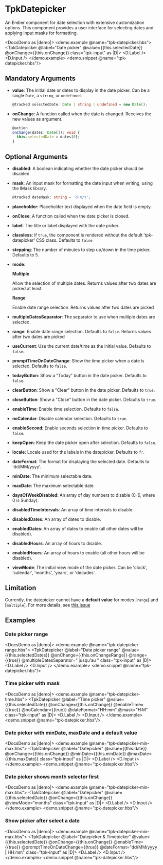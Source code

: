 # TpkDatepicker

An Ember component for date selection with extensive customization options. This component provides a user interface for selecting dates and applying input masks for formatting.

<DocsDemo as |demo|>
  <demo.example @name="tpk-datepicker.hbs">
      <TpkDatepicker
        @label="Date picker"
        @value={{this.selectedDate}}
        @onChange={{this.onChange}}
        class="tpk-input"
      as |D|>
        <D.Label />
        <D.Input />
      </TpkDatepicker>
  </demo.example>
  <demo.snippet @name="tpk-datepicker.hbs"/>
</DocsDemo>

## Mandatory Arguments

- **value**: The initial date or dates to display in the date picker. Can be a single `Date`, a `string`, or `undefined`.

    ```typescript
    @tracked selectedDate: Date | string | undefined = new Date();
    ```

- **onChange**: A function called when the date is changed. Receives the new values as argument.

    ```typescript
    @action
    onChange(dates: Date[]): void {
      this.selectedDate = dates[0];
    }
    ```

## Optional Arguments

- **disabled**: A boolean indicating whether the date picker should be disabled.

- **mask**: An input mask for formatting the date input when writing, using the IMask library.

    ```typescript
    @tracked dateMask: string = 'd-m/Y';
    ```

- **placeholder**: Placeholder text displayed when the date field is empty.

- **onClose**: A function called when the date picker is closed.

- **label**: The title or label displayed with the date picker.

- **classless**: If `true`, the component is rendered without the default 'tpk-datepicker' CSS class. Defaults to `false`

- **stepping**: The number of minutes to step up/down in the time picker. Defaults to 5.

- **mode**: 
  
  __Multiple__

  Allow the selection of multiple dates. Returns values after two dates are picked at least

  __Range__

  Enable date range selection. Returns values after two dates are picked
  
- **multipleDatesSeparator**: The separator to use when multiple dates are selected.

- **range**: Enable date range selection. Defaults to `false`. Returns values after two dates are picked

- **useCurrent**: Use the current date/time as the initial value. Defaults to `false`.

- **promptTimeOnDateChange**: Show the time picker when a date is selected. Defaults to `false`.

- **todayButton**: Show a "Today" button in the date picker. Defaults to `false`.

- **clearButton**: Show a "Clear" button in the date picker. Defaults to `true`.

- **closeButton**: Show a "Close" button in the date picker. Defaults to `true`.

- **enableTime**: Enable time selection. Defaults to `false`.

- **noCalendar**: Disable calendar selection. Defaults to `true`.

- **enableSecond**: Enable seconds selection in time picker. Defaults to `false`.

- **keepOpen**: Keep the date picker open after selection. Defaults to `false`.

- **locale**: Locale used for the labels in the datepicker. Defaults to `fr`.

- **dateFormat**: The format for displaying the selected date. Defaults to 'dd/MM/yyyy'.

- **minDate**: The minimum selectable date.

- **maxDate**: The maximum selectable date.

- **daysOfWeekDisabled**: An array of day numbers to disable (0-6, where 0 is Sunday).

- **disabledTimeIntervals**: An array of time intervals to disable.

- **disabledDates**: An array of dates to disable.

- **enabledDates**: An array of dates to enable (all other dates will be disabled).

- **disabledHours**: An array of hours to disable.

- **enabledHours**: An array of hours to enable (all other hours will be disabled).

- **viewMode**: The initial view mode of the date picker. Can be 'clock', 'calendar', 'months', 'years', or 'decades'.


## Limitation

Currently, the datepicker cannot have a __default value__ for modes [`range`] and [`multiple`]. For more details, see [this issue](https://github.com/Eonasdan/tempus-dominus/issues/2830)

## Examples

### Date picker range

<DocsDemo as |demo|>
  <demo.example @name="tpk-datepicker-range.hbs">
      <TpkDatepicker
        @label="Date picker range"
        @value={{this.selectedDates}}
        @onChange={{this.onChangeRange}}
        @range={{true}}
        @multipleDatesSeparator=" jusqu'au "
        class="tpk-input"
      as |D|>
        <D.Label />
        <D.Input />
      </TpkDatepicker>
  </demo.example>
  <demo.snippet @name="tpk-datepicker.hbs"/>
</DocsDemo>

### Time picker with mask

<DocsDemo as |demo|>
  <demo.example @name="tpk-datepicker-time.hbs">
      <TpkDatepicker
        @label="Time picker"
        @value={{this.selectedDate}}
        @onChange={{this.onChange}}
        @enableTime={{true}}
        @noCalendar={{true}}
        @dateFormat="HH:mm"
        @mask="H:M"
        class="tpk-input"
      as |D|>
        <D.Label />
        <D.Input />
      </TpkDatepicker>
  </demo.example>
  <demo.snippet @name="tpk-datepicker.hbs"/>
</DocsDemo>

### Date picker with minDate, maxDate and a default value

<DocsDemo as |demo|>
  <demo.example @name="tpk-datepicker-min-max.hbs">
      <TpkDatepicker
        @label="Datepicker"
        @value={{this.date}}
        @onChange={{this.onChange}}
        @minDate={{this.minDate}}
        @maxDate={{this.maxDate}}
        class="tpk-input"
      as |D|>
        <D.Label />
        <D.Input />
      </TpkDatepicker>
  </demo.example>
  <demo.snippet @name="tpk-datepicker.hbs"/>
</DocsDemo>

### Date picker shows month selector first

<DocsDemo as |demo|>
  <demo.example @name="tpk-datepicker-min-max.hbs">
      <TpkDatepicker
        @label="Datepicker"
        @value={{this.selectedDate}}
        @onChange={{this.onChange}}
        @viewMode="months"
        class="tpk-input"
      as |D|>
        <D.Label />
        <D.Input />
      </TpkDatepicker>
  </demo.example>
  <demo.snippet @name="tpk-datepicker.hbs"/>
</DocsDemo>

### Show picker after select a date

<DocsDemo as |demo|>
  <demo.example @name="tpk-datepicker-min-max.hbs">
      <TpkDatepicker
        @label="Datepicker & Timepicker"
        @value={{this.selectedDate}}
        @onChange={{this.onChange}}
        @enableTime={{true}}
        @promptTimeOnDateChange={{true}}
        @dateFormat="dd/MM/yyyy | HH:mm"
        class="tpk-input"
      as |D|>
        <D.Label />
        <D.Input />
      </TpkDatepicker>
  </demo.example>
  <demo.snippet @name="tpk-datepicker.hbs"/>
</DocsDemo>

